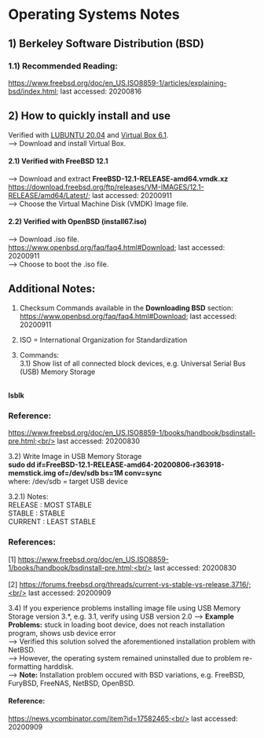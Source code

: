 # Operating Systems Notes
## 1) Berkeley Software Distribution (BSD)

### 1.1) Recommended Reading: 
https://www.freebsd.org/doc/en_US.ISO8859-1/articles/explaining-bsd/index.html; last accessed: 20200816

## 2) How to quickly install and use
Verified with [LUBUNTU 20.04](lubuntu.me) and [Virtual Box 6.1](https://www.virtualbox.org/).<br/>
--> Download and install Virtual Box.<br/>
#### 2.1) Verified with FreeBSD 12.1
--> Download and extract <b>FreeBSD-12.1-RELEASE-amd64.vmdk.xz</b><br/>
https://download.freebsd.org/ftp/releases/VM-IMAGES/12.1-RELEASE/amd64/Latest/; last accessed: 20200911<br/>
--> Choose the Virtual Machine Disk (VMDK) Image file.

#### 2.2) Verified with OpenBSD (install67.iso)
--> Download .iso file.<br/>
https://www.openbsd.org/faq/faq4.html#Download; last accessed: 20200911<br/>
--> Choose to boot the .iso file.

## Additional Notes:
1) Checksum Commands available in the <b>Downloading BSD</b> section:<br/>
https://www.openbsd.org/faq/faq4.html#Download; last accessed: 20200911<br/>
2) ISO = International Organization for Standardization<br/>

3) Commands:<br/>
3.1) Show list of all connected block devices, e.g. Universal Serial Bus (USB) Memory Storage<br/>
<br/>
<b>lsblk</b><br/>

### Reference:
https://www.freebsd.org/doc/en_US.ISO8859-1/books/handbook/bsdinstall-pre.html;<br/>
last accessed: 20200830<br/>

3.2) Write Image in USB Memory Storage<br/>
<b>sudo dd if=FreeBSD-12.1-RELEASE-amd64-20200806-r363918-memstick.img of=/dev/sdb bs=1M conv=sync</b><br/>
where: /dev/sdb = target USB device

3.2.1) Notes:<br/>
RELEASE : MOST STABLE<br/>
STABLE : STABLE<br/>
CURRENT : LEAST STABLE

### References:
[1] https://www.freebsd.org/doc/en_US.ISO8859-1/books/handbook/bsdinstall-pre.html;<br/>
last accessed: 20200830<br/>
<br/>
[2] https://forums.freebsd.org/threads/current-vs-stable-vs-release.3716/;<br/>
last accessed: 20200909

3.4) If you experience problems installing image file using USB Memory Storage version 3.*, e.g. 3.1, verify using USB version 2.0
--> <b>Example Problems:</b> stuck in loading boot device, does not reach installation program, shows usb device error<br/> 
--> Verified this solution solved the aforementioned installation problem with NetBSD.<br/>
--> However, the operating system remained uninstalled due to problem re-formatting harddisk.<br/>
--> <b>Note:</b> Installation problem occured with BSD variations, e.g. FreeBSD, FuryBSD, FreeNAS, NetBSD, OpenBSD.

#### Reference:
https://news.ycombinator.com/item?id=17582465;<br/>
last accessed: 20200909

